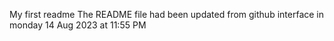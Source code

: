 My first readme
The README file had been updated from github interface in monday 14 Aug 2023 at 11:55 PM
